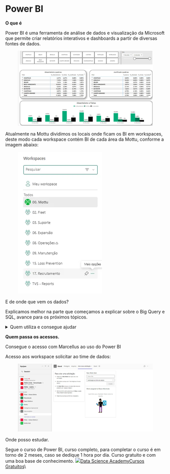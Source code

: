 # Power BI

**O que é**

Power BI é uma ferramenta de análise de dados e visualização da Microsoft que permite criar relatórios interativos e dashboards a partir de diversas fontes de dados.

<figure><img src="../../../.gitbook/assets/image (13).png" alt=""><figcaption></figcaption></figure>

Atualmente na Mottu dividimos os locais onde ficam os BI em workspaces, deste modo cada workspace contém BI de cada área da Mottu, conforme a imagem abaixo:

<figure><img src="../../../.gitbook/assets/image (14).png" alt=""><figcaption></figcaption></figure>

E de onde que vem os dados?

Explicamos melhor na parte que começamos a explicar sobre o Big Query e SQL, avance para os próximos tópicos.

<details>

<summary>Quem utiliza e consegue ajudar</summary>

![](../../../.gitbook/assets/Chico.png)![](<../../../.gitbook/assets/Mori (2).png>)

![](<../../../.gitbook/assets/Edu (4).png>)![](<../../../.gitbook/assets/José (1).png>)

![](<../../../.gitbook/assets/Victor Esteves.png>)![](../../../.gitbook/assets/Braga.png)

![](../../../.gitbook/assets/Henrique.png)![](<../../../.gitbook/assets/Nathalia (1).png>)

![](../../../.gitbook/assets/Gian.png)

</details>

**Quem passa os acessos.**

Consegue o acesso com Marcellus ao uso do Power BI

Acesso aos workspace solicitar ao time de dados:

<figure><img src="../../../.gitbook/assets/image (15).png" alt=""><figcaption></figcaption></figure>

Onde posso estudar.

Segue o curso de Power BI, curso completo, para completar o curso é em torno de 2 meses, caso se dedique 1 hora por dia. Curso gratuito e com uma boa base de conhecimento. [![](https://lwfiles000.mycourse.app/datascienceacademy-public/theme/cf08db5f00789269b52ddb66fcb84c3a.png)Data Science AcademyCursos Gratuitos](https://www.datascienceacademy.com.br/cursosgratuitos?msg=not-logged-in)\
